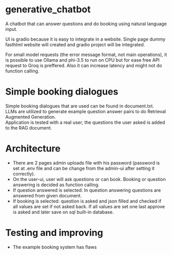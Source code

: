 # generative_chatbot
A chatbot that can answer questions and do booking using natural language input.

UI is gradio because it is easy to integrate in a website.
Single page dummy fasthtml website will created and gradio project will be integrated.

For small model requests (the error message format, not main operations), it is possible to use Ollama and phi-3.5 to run on CPU but for ease free API request to Groq is preffered.
Also it can increase latency and might not do function calling.

# Simple booking dialogues 
Simple booking dialogues that are used can be found in document.txt.  
LLMs are utilized to generate example question answer pairs to do Retrieval Augmented Generation.  
Application is tested with a real user, the questions the user asked is added to the RAG document.  

# Architecture
* There are 2 pages admin uploads file with his password (password is set at .env file and can be change from the admin-ui after setting it correctly).
* On the user-ui, user will ask questions or can book. Booking or question answering is decided as function calling.
* If question answered is selected: In question answering questions are answered from given document.
* If booking is selected: question is asked and json filled and checked if all values are set if not asked back. If all values are set one last approve is asked and later save on sql built-in database.


# Testing and improving
* The example booking system has flaws